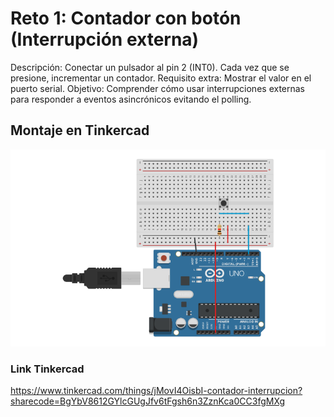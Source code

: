 # Reto 1: Contador con botón (Interrupción externa)
Descripción: Conectar un pulsador al pin 2 (INT0). Cada vez que se presione, incrementar un contador.
Requisito extra: Mostrar el valor en el puerto serial.
Objetivo: Comprender cómo usar interrupciones externas para responder a eventos asincrónicos evitando el polling.
## Montaje en Tinkercad
![Montaje tinkercad](image.png)
### Link Tinkercad
https://www.tinkercad.com/things/jMovI4OisbI-contador-interrupcion?sharecode=BgYbV8612GYlcGUgJfv6tFgsh6n3ZznKca0CC3fgMXg
